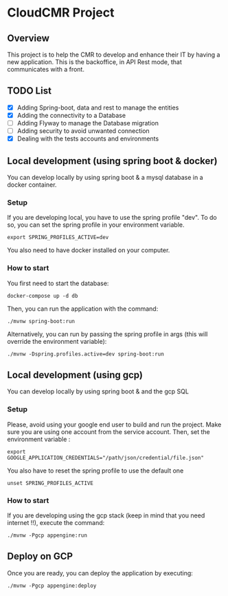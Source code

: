 # CloudCMR Project

## Overview
This project is to help the CMR to develop and enhance their IT by having a new application. This is the backoffice, in API Rest mode, that communicates with a front.

## TODO List
* [x] Adding Spring-boot, data and rest to manage the entities
* [x] Adding the connectivity to a Database
* [ ] Adding Flyway to manage the Database migration
* [ ] Adding security to avoid unwanted connection
* [x] Dealing with the tests accounts and environments

## Local development (using spring boot & docker)
You can develop locally by using spring boot & a mysql database in a docker container.

### Setup
If you are developing local, you have to use the spring profile "dev". To do so, you can set the spring profile in your 
environment variable.
```
export SPRING_PROFILES_ACTIVE=dev
```
You also need to have docker installed on your computer.

### How to start
You first need to start the database:
```
docker-compose up -d db
```
Then, you can run the application with the command:
```
./mvnw spring-boot:run
```
Alternatively, you can run by passing the spring profile in args (this will override the environment variable):
```
./mvnw -Dspring.profiles.active=dev spring-boot:run
```

## Local development (using gcp)
You can develop locally by using spring boot & and the gcp SQL

### Setup
Please, avoid using your google end user to build and run the project.
Make sure you are using one account from the service account. 
Then, set the environment variable : 
```
export GOOGLE_APPLICATION_CREDENTIALS="/path/json/credential/file.json"
```
You also have to reset the spring profile to use the default one
```
unset SPRING_PROFILES_ACTIVE
```
### How to start
If you are developing using the gcp stack (keep in mind that you need internet !!), execute the command:
```
./mvnw -Pgcp appengine:run
```

## Deploy on GCP
Once you are ready, you can deploy the application by executing:
```
./mvnw -Pgcp appengine:deploy
```